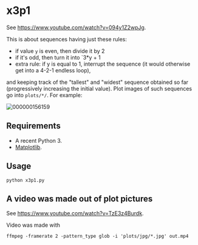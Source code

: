 # x3p1

See https://www.youtube.com/watch?v=094y1Z2wpJg.

This is about sequences having just these rules:
* if value `y` is even, then divide it by 2
* if it's odd, then turn it into `3*y + 1
* extra rule: if y is equal to 1, interrupt the sequence (it would otherwise get into a 4-2-1 endless loop),

and keeping track of the "tallest" and "widest" sequence obtained so far (progressively increasing the initial value).
Plot images of such sequences go into `plots/*/`. For example:

![000000156159](https://user-images.githubusercontent.com/55979/159082829-8136668d-bf05-4b0d-87b5-ab5a302413c1.svg)


## Requirements

* A recent Python 3.
* [Matplotlib](https://matplotlib.org/).

## Usage

```
python x3p1.py
```

## A video was made out of plot pictures

See https://www.youtube.com/watch?v=TzE3z4Burdk.

Video was made with
```
ffmpeg -framerate 2 -pattern_type glob -i 'plots/jpg/*.jpg' out.mp4
```

